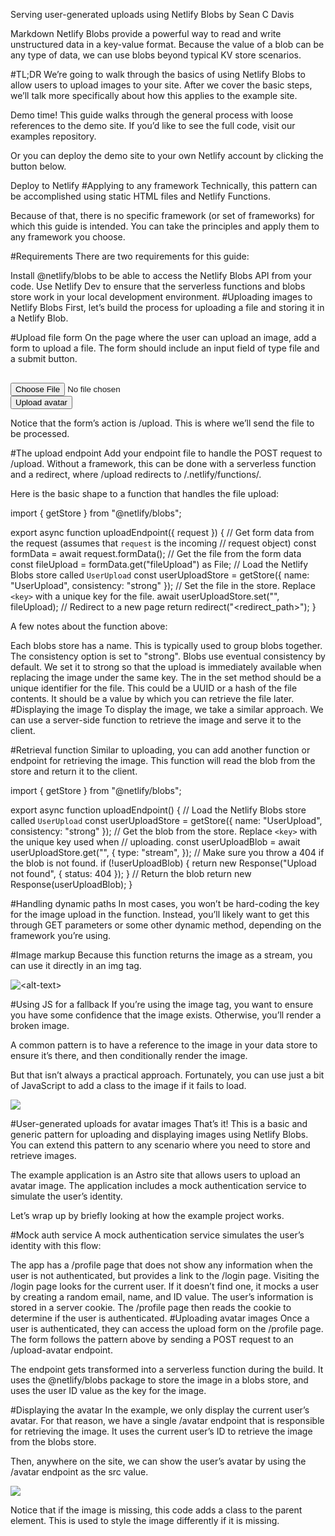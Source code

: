 Serving user-generated uploads using Netlify Blobs
by Sean C Davis

Markdown
Netlify Blobs provide a powerful way to read and write unstructured data in a key-value format. Because the value of a blob can be any type of data, we can use blobs beyond typical KV store scenarios.

#TL;DR
We’re going to walk through the basics of using Netlify Blobs to allow users to upload images to your site. After we cover the basic steps, we’ll talk more specifically about how this applies to the example site.

Demo time!
This guide walks through the general process with loose references to the demo site. If you’d like to see the full code, visit our examples repository.

Or you can deploy the demo site to your own Netlify account by clicking the button below.

Deploy to Netlify
#Applying to any framework
Technically, this pattern can be accomplished using static HTML files and Netlify Functions.

Because of that, there is no specific framework (or set of frameworks) for which this guide is intended. You can take the principles and apply them to any framework you choose.

#Requirements
There are two requirements for this guide:

Install @netlify/blobs to be able to access the Netlify Blobs API from your code.
Use Netlify Dev to ensure that the serverless functions and blobs store work in your local development environment.
#Uploading images to Netlify Blobs
First, let’s build the process for uploading a file and storing it in a Netlify Blob.

#Upload file form
On the page where the user can upload an image, add a form to upload a file. The form should include an input field of type file and a submit button.

<form action="/upload" method="post" enctype="multipart/form-data">
  <input type="file" name="fileUpload" accept="image/*" style="margin-top: 1rem;" />
  <div>
    <input type="submit" value="Upload avatar" />
  </div>
</form>

Notice that the form’s action is /upload. This is where we’ll send the file to be processed.

#The upload endpoint
Add your endpoint file to handle the POST request to /upload. Without a framework, this can be done with a serverless function and a redirect, where /upload redirects to /.netlify/functions/<your-function-name>.

Here is the basic shape to a function that handles the file upload:

import { getStore } from "@netlify/blobs";

export async function uploadEndpoint({ request }) {
  // Get form data from the request (assumes that `request` is the incoming
  // request object)
  const formData = await request.formData();
  // Get the file from the form data
  const fileUpload = formData.get("fileUpload") as File;
  // Load the Netlify Blobs store called `UserUpload`
  const userUploadStore = getStore({ name: "UserUpload", consistency: "strong" });
  // Set the file in the store. Replace `<key>` with a unique key for the file.
  await userUploadStore.set("<key>", fileUpload);
  // Redirect to a new page
  return redirect("<redirect_path>");
}

A few notes about the function above:

Each blobs store has a name. This is typically used to group blobs together.
The consistency option is set to "strong". Blobs use eventual consistency by default. We set it to strong so that the upload is immediately available when replacing the image under the same key.
The <key> in the set method should be a unique identifier for the file. This could be a UUID or a hash of the file contents. It should be a value by which you can retrieve the file later.
#Displaying the image
To display the image, we take a similar approach. We can use a server-side function to retrieve the image and serve it to the client.

#Retrieval function
Similar to uploading, you can add another function or endpoint for retrieving the image. This function will read the blob from the store and return it to the client.

import { getStore } from "@netlify/blobs";

export async function uploadEndpoint() {
  // Load the Netlify Blobs store called `UserUpload`
  const userUploadStore = getStore({ name: "UserUpload", consistency: "strong" });
  // Get the blob from the store. Replace `<key>` with the unique key used when
  // uploading.
  const userUploadBlob = await userUploadStore.get("<key>", {
    type: "stream",
  });
  // Make sure you throw a 404 if the blob is not found.
  if (!userUploadBlob) {
    return new Response("Upload not found", { status: 404 });
  }
  // Return the blob
  return new Response(userUploadBlob);
}

#Handling dynamic paths
In most cases, you won’t be hard-coding the key for the image upload in the function. Instead, you’ll likely want to get this through GET parameters or some other dynamic method, depending on the framework you’re using.

#Image markup
Because this function returns the image as a stream, you can use it directly in an img tag.

<img src="<path-to-function>" alt="<alt-text>" />

#Using JS for a fallback
If you’re using the image tag, you want to ensure you have some confidence that the image exists. Otherwise, you’ll render a broken image.

A common pattern is to have a reference to the image in your data store to ensure it’s there, and then conditionally render the image.

But that isn’t always a practical approach. Fortunately, you can use just a bit of JavaScript to add a class to the image if it fails to load.

<img src="<path-to-function>" class="my-image" onerror="this.classList.add('missing-upload')" />

#User-generated uploads for avatar images
That’s it! This is a basic and generic pattern for uploading and displaying images using Netlify Blobs. You can extend this pattern to any scenario where you need to store and retrieve images.

The example application is an Astro site that allows users to upload an avatar image. The application includes a mock authentication service to simulate the user’s identity.

Let’s wrap up by briefly looking at how the example project works.

#Mock auth service
A mock authentication service simulates the user’s identity with this flow:

The app has a /profile page that does not show any information when the user is not authenticated, but provides a link to the /login page.
Visiting the /login page looks for the current user. If it doesn’t find one, it mocks a user by creating a random email, name, and ID value.
The user’s information is stored in a server cookie.
The /profile page then reads the cookie to determine if the user is authenticated.
#Uploading avatar images
Once a user is authenticated, they can access the upload form on the /profile page. The form follows the pattern above by sending a POST request to an /upload-avatar endpoint.

The endpoint gets transformed into a serverless function during the build. It uses the @netlify/blobs package to store the image in a blobs store, and uses the user ID value as the key for the image.

#Displaying the avatar
In the example, we only display the current user’s avatar. For that reason, we have a single /avatar endpoint that is responsible for retrieving the image. It uses the current user’s ID to retrieve the image from the blobs store.

Then, anywhere on the site, we can show the user’s avatar by using the /avatar endpoint as the src value.

<img src="/avatar" class="avatar" onerror="this.parentElement.classList.add('missing-upload')" />

Notice that if the image is missing, this code adds a class to the parent element. This is used to style the image differently if it is missing.

#